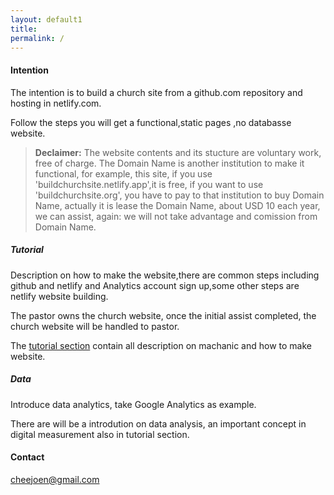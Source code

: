 ```yaml
---
layout: default1
title: 
permalink: /
---
```


#### Intention

The intention is to build a church site from a github.com repository and hosting in netlify.com. 

Follow the steps you will get a functional,static pages ,no databasse website.

> **Declaimer:** The website contents and its stucture are voluntary work, free of charge. The Domain Name is another institution to make it functional, for example, this site, if you use 'buildchurchsite.netlify.app',it is free, if you want to use 'buildchurchsite.org', you have to pay to that institution to buy Domain Name, actually it is lease the Domain Name, about USD 10 each year, we can assist, again: we will not take advantage and comission from Domain Name.

##### Tutorial

Description on how to make the website,there are common steps including github and netlify and Analytics account sign up,some other steps are netlify website building.

The pastor owns the church website, once the initial assist completed, the church website will be handled to pastor. 

The [tutorial section](/tutorial) contain all description on machanic and how to make website.

##### Data

Introduce data analytics, take Google Analytics as example.

There are will be a introdution on data analysis, an important concept in digital  measurement also in tutorial section. 

#### Contact

cheejoen@gmail.com
